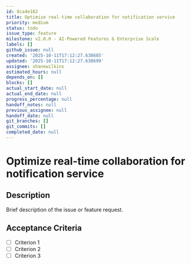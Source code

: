 ```yaml
---
id: 8ca4e182
title: Optimize real-time collaboration for notification service
priority: medium
status: todo
issue_type: feature
milestone: v2.0.0 - AI-Powered Features & Enterprise Scale
labels: []
github_issue: null
created: '2025-10-11T17:12:27.638685'
updated: '2025-10-11T17:12:27.638699'
assignee: shanewilkins
estimated_hours: null
depends_on: []
blocks: []
actual_start_date: null
actual_end_date: null
progress_percentage: null
handoff_notes: null
previous_assignee: null
handoff_date: null
git_branches: []
git_commits: []
completed_date: null
---
```


# Optimize real-time collaboration for notification service

## Description

Brief description of the issue or feature request.

## Acceptance Criteria

- [ ] Criterion 1
- [ ] Criterion 2
- [ ] Criterion 3